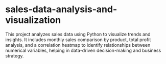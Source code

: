 # sales-data-analysis-and-visualization
This project analyzes sales data using Python to visualize trends and insights. It includes monthly sales comparison by product, total profit analysis, and a correlation heatmap to identify relationships between numerical variables, helping in data-driven decision-making and business strategy.
